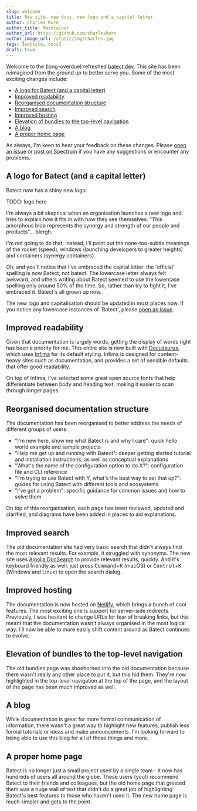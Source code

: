 ```yaml
---
slug: welcome
title: New site, new docs, new logo and a capital letter
author: Charles Korn
author_title: Maintainer
author_url: https://github.com/charleskorn
author_image_url: /static/img/charles.jpg
tags: [website, docs]
draft: true
---
```


Welcome to the (long-overdue) refreshed [batect.dev](https://batect.dev). This site has been reimagined from the ground up to
better serve you. Some of the most exciting changes include:

- [A logo for Batect (and a capital letter)](#a-logo-for-batect-and-a-capital-letter)
- [Improved readability](#improved-readability)
- [Reorganised documentation structure](#reorganised-documentation-structure)
- [Improved search](#improved-search)
- [Improved hosting](#improved-hosting)
- [Elevation of bundles to the top-level navigation](#elevation-of-bundles-to-the-top-level-navigation)
- [A blog](#a-blog)
- [A proper home page](#a-proper-home-page)

As always, I'm keen to hear your feedback on these changes. Please [open an issue](https://github.com/batect/batect/issues) or
[post on Spectrum](https://spectrum.chat/batect) if you have any suggestions or encounter any problems.

## A logo for Batect (and a capital letter)

Batect now has a shiny new logo:

TODO: logo here

I'm always a bit skeptical when an organisation launches a new logo and tries to explain how it fits in with how they see themselves.
"This amorphous blob represents the synergy and strength of our people and products"... blergh.

I'm not going to do that. Instead, I'll point out the none-too-subtle meanings of the rocket (speed), windows (launching developers to
greater heights) and containers (~~synergy~~ containers).

Oh, and you'll notice that I've embraced the capital letter: the 'official' spelling is now Batect, not batect. The lowercase letter
always felt awkward, and others writing about Batect seemed to use the lowercase spelling only around 50% of the time. So, rather than try to fight
it, I've embraced it. Batect's all grown up now.

The new logo and capitalisation should be updated in most places now. If you notice any lowercase instances of 'Batect', please
[open an issue](https://github.com/batect/batect/issues).

## Improved readability

Given that documentation is largely words, getting the display of words right has been a priority for me. This entire site is now built with
[Docusaurus](https://docusaurus.io/), which uses [Infima](https://facebookincubator.github.io/infima/) for its default styling. Infima is
designed for content-heavy sites such as documentation, and provides a set of sensible defaults that offer good readability.

On top of Infima, I've selected some great open source fonts that help differentiate between body and heading text, making it easier to scan through
longer pages.

## Reorganised documentation structure

The documentation has been reorganised to better address the needs of different groups of users:

- "I'm new here, show me what Batect is and why I care": quick hello world example and sample projects
- "Help me get up and running with Batect": deeper getting started tutorial and installation instructions, as well as conceptual explanations
- "What's the name of the configuration option to do X?": configuration file and CLI reference
- "I'm trying to use Batect with Y, what's the best way to set that up?": guides for using Batect with different tools and ecosystems
- "I've got a problem": specific guidance for common issues and how to solve them

On top of this reorganisation, each page has been reviewed, updated and clarified, and diagrams have been added in places to aid explanations.

## Improved search

The old documentation site had very basic search that didn't always find the most relevant results. For example, it struggled with synonyms.
The new site uses [Algolia DocSearch](https://docsearch.algolia.com/) to provide relevant results, quickly. And it's keyboard friendly as well:
just press <kbd>Command</kbd>+<kbd>K</kbd> (macOS) or <kbd>Control</kbd>+<kbd>K</kbd> (Windows and Linux) to open the search dialog.

## Improved hosting

The documentation is now hosted on [Netlify](https://www.netlify.com/), which brings a bunch of cool features. The most exciting one is
support for server-side redirects. Previously, I was hesitant to change URLs for fear of breaking links, but this meant that the
documentation wasn't always organised in the most logical way. I'll now be able to more easily shift content around as Batect continues to evolve.

## Elevation of bundles to the top-level navigation

The old bundles page was shoehorned into the old documentation because there wasn't really any other place to put it, but this hid them. They're
now highlighted in the top-level navigation at the top of the page, and the layout of the page has been much improved as well.

## A blog

While documentation is great for more formal communication of information, there wasn't a great way to highlight new features, publish less formal
tutorials or ideas and make announcements. I'm looking forward to being able to use this blog for all of those things and more.

## A proper home page

Batect is no longer just a small project used by a single team - it now has hundreds of users all around the globe. These users (you!) recommend Batect
to their friends and colleagues, but the old home page that greeted them was a huge wall of text that didn't do a great job of highlighting Batect's
best features to those who haven't used it. The new home page is much simpler and gets to the point.
